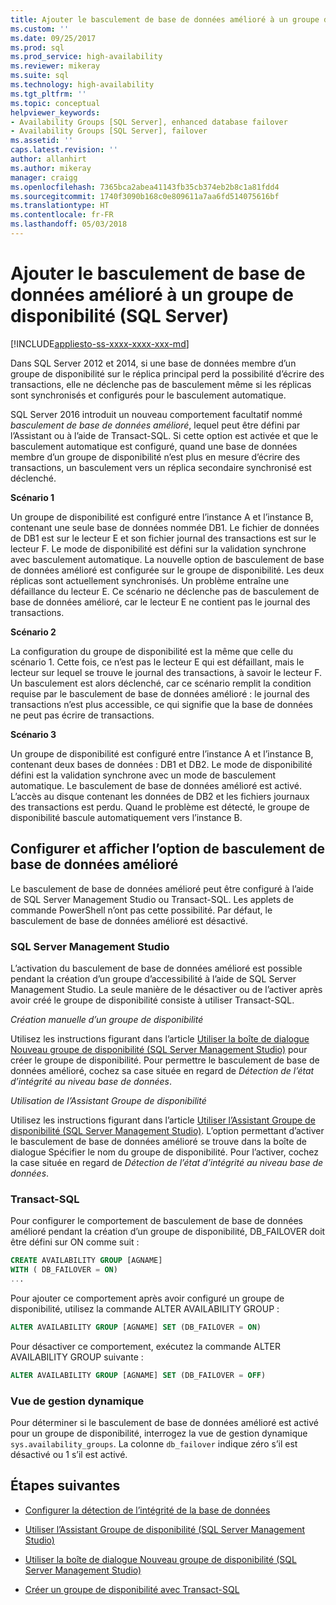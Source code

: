 ```yaml
---
title: Ajouter le basculement de base de données amélioré à un groupe de disponibilité (SQL Server) | Microsoft Docs
ms.custom: ''
ms.date: 09/25/2017
ms.prod: sql
ms.prod_service: high-availability
ms.reviewer: mikeray
ms.suite: sql
ms.technology: high-availability
ms.tgt_pltfrm: ''
ms.topic: conceptual
helpviewer_keywords:
- Availability Groups [SQL Server], enhanced database failover
- Availability Groups [SQL Server], failover
ms.assetid: ''
caps.latest.revision: ''
author: allanhirt
ms.author: mikeray
manager: craigg
ms.openlocfilehash: 7365bca2abea41143fb35cb374eb2b8c1a81fdd4
ms.sourcegitcommit: 1740f3090b168c0e809611a7aa6fd514075616bf
ms.translationtype: HT
ms.contentlocale: fr-FR
ms.lasthandoff: 05/03/2018
---
```

# <a name="add-enhanced-database-failover-to-an-availability-group-sql-server"></a>Ajouter le basculement de base de données amélioré à un groupe de disponibilité (SQL Server)
[!INCLUDE[appliesto-ss-xxxx-xxxx-xxx-md](../../../includes/appliesto-ss-xxxx-xxxx-xxx-md.md)]

Dans SQL Server 2012 et 2014, si une base de données membre d’un groupe de disponibilité sur le réplica principal perd la possibilité d’écrire des transactions, elle ne déclenche pas de basculement même si les réplicas sont synchronisés et configurés pour le basculement automatique.

SQL Server 2016 introduit un nouveau comportement facultatif nommé *basculement de base de données amélioré*, lequel peut être défini par l’Assistant ou à l’aide de Transact-SQL. Si cette option est activée et que le basculement automatique est configuré, quand une base de données membre d’un groupe de disponibilité n’est plus en mesure d’écrire des transactions, un basculement vers un réplica secondaire synchronisé est déclenché.

**Scénario 1**

Un groupe de disponibilité est configuré entre l’instance A et l’instance B, contenant une seule base de données nommée DB1. Le fichier de données de DB1 est sur le lecteur E et son fichier journal des transactions est sur le lecteur F. Le mode de disponibilité est défini sur la validation synchrone avec basculement automatique. La nouvelle option de basculement de base de données amélioré est configurée sur le groupe de disponibilité. Les deux réplicas sont actuellement synchronisés. Un problème entraîne une défaillance du lecteur E. Ce scénario ne déclenche pas de basculement de base de données amélioré, car le lecteur E ne contient pas le journal des transactions.  

**Scénario 2**

La configuration du groupe de disponibilité est la même que celle du scénario 1. Cette fois, ce n’est pas le lecteur E qui est défaillant, mais le lecteur sur lequel se trouve le journal des transactions, à savoir le lecteur F. Un basculement est alors déclenché, car ce scénario remplit la condition requise par le basculement de base de données amélioré : le journal des transactions n’est plus accessible, ce qui signifie que la base de données ne peut pas écrire de transactions.

**Scénario 3**

Un groupe de disponibilité est configuré entre l’instance A et l’instance B, contenant deux bases de données : DB1 et DB2. Le mode de disponibilité défini est la validation synchrone avec un mode de basculement automatique. Le basculement de base de données amélioré est activé. L’accès au disque contenant les données de DB2 et les fichiers journaux des transactions est perdu. Quand le problème est détecté, le groupe de disponibilité bascule automatiquement vers l’instance B.

## <a name="configure-and-view-the-enhanced-database-failover-option"></a>Configurer et afficher l’option de basculement de base de données amélioré

Le basculement de base de données amélioré peut être configuré à l’aide de SQL Server Management Studio ou Transact-SQL. Les applets de commande PowerShell n’ont pas cette possibilité. Par défaut, le basculement de base de données amélioré est désactivé.

### <a name="sql-server-management-studio"></a>SQL Server Management Studio

L’activation du basculement de base de données amélioré est possible pendant la création d’un groupe d’accessibilité à l’aide de SQL Server Management Studio. La seule manière de le désactiver ou de l’activer après avoir créé le groupe de disponibilité consiste à utiliser Transact-SQL.

*Création manuelle d’un groupe de disponibilité*

Utilisez les instructions figurant dans l’article [Utiliser la boîte de dialogue Nouveau groupe de disponibilité (SQL Server Management Studio)](use-the-new-availability-group-dialog-box-sql-server-management-studio.md) pour créer le groupe de disponibilité. Pour permettre le basculement de base de données amélioré, cochez sa case située en regard de *Détection de l’état d’intégrité au niveau base de données*.

*Utilisation de l’Assistant Groupe de disponibilité*

Utilisez les instructions figurant dans l’article [Utiliser l’Assistant Groupe de disponibilité (SQL Server Management Studio)](use-the-availability-group-wizard-sql-server-management-studio.md). L’option permettant d’activer le basculement de base de données amélioré se trouve dans la boîte de dialogue Spécifier le nom du groupe de disponibilité. Pour l’activer, cochez la case située en regard de *Détection de l’état d’intégrité au niveau base de données*.

### <a name="transact-sql"></a>Transact-SQL

Pour configurer le comportement de basculement de base de données amélioré pendant la création d’un groupe de disponibilité, DB_FAILOVER doit être défini sur ON comme suit :

```SQL
CREATE AVAILABILITY GROUP [AGNAME]
WITH ( DB_FAILOVER = ON)
...
```
Pour ajouter ce comportement après avoir configuré un groupe de disponibilité, utilisez la commande ALTER AVAILABILITY GROUP :
```SQL
ALTER AVAILABILITY GROUP [AGNAME] SET (DB_FAILOVER = ON)
```
Pour désactiver ce comportement, exécutez la commande ALTER AVAILABILITY GROUP suivante :
```SQL
ALTER AVAILABILITY GROUP [AGNAME] SET (DB_FAILOVER = OFF)
```
### <a name="dynamic-management-view"></a>Vue de gestion dynamique
Pour déterminer si le basculement de base de données amélioré est activé pour un groupe de disponibilité, interrogez la vue de gestion dynamique `sys.availability_groups`. La colonne `db_failover` indique zéro s’il est désactivé ou 1 s’il est activé. 

## <a name="next-steps"></a>Étapes suivantes 

- [Configurer la détection de l’intégrité de la base de données](sql-server-always-on-database-health-detection-failover-option.md)

- [Utiliser l’Assistant Groupe de disponibilité (SQL Server Management Studio)](use-the-availability-group-wizard-sql-server-management-studio.md)

- [Utiliser la boîte de dialogue Nouveau groupe de disponibilité (SQL Server Management Studio)](use-the-new-availability-group-dialog-box-sql-server-management-studio.md)
 
- [Créer un groupe de disponibilité avec Transact-SQL](create-an-availability-group-transact-sql.md)


